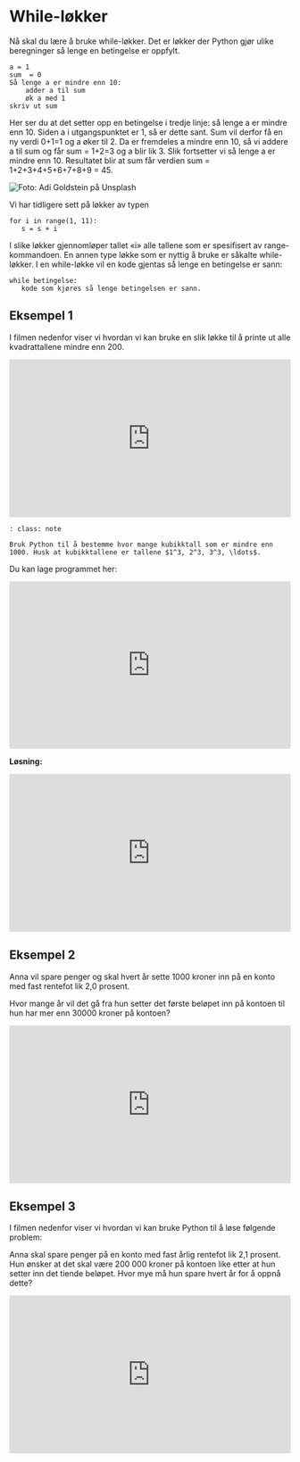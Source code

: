 # While-løkker

Nå skal du lære å bruke while-løkker. Det er løkker der Python gjør ulike beregninger så lenge en betingelse er oppfylt.  

```{code}
a = 1
sum  = 0
Så lenge a er mindre enn 10:
    adder a til sum
    øk a med 1
skriv ut sum
```

Her ser du at det setter opp en betingelse i tredje linje: så lenge a er mindre enn 10. Siden a i utgangspunktet er 1, så er dette sant. Sum vil derfor få en ny verdi 0+1=1 og a øker til 2. Da er fremdeles a  mindre enn 10, så vi addere a til sum og får sum = 1+2=3 og a blir lik 3. Slik fortsetter vi så lenge a er mindre enn 10. Resultatet blir at sum får verdien sum = 1+2+3+4+5+6+7+8+9 = 45.

![](/bilder/everyone.jpg "Foto: Adi Goldstein på Unsplash")

Vi har tidligere sett på løkker av typen

```{code}
for i in range(1, 11):
   s = s + i
```
I slike løkker gjennomløper tallet «i» alle tallene som er spesifisert av range-kommandoen. En annen type løkke som er nyttig å bruke er såkalte while-løkker. I en while-løkke vil en kode gjentas så lenge en betingelse er sann:

```{code}
while betingelse:
   kode som kjøres så lenge betingelsen er sann.
```

## Eksempel 1
I filmen nedenfor viser vi hvordan vi kan bruke en slik løkke til å printe ut alle kvadrattallene mindre enn 200.

<div style="padding:56.15% 0 0 0;position:relative;"><iframe src="https://player.vimeo.com/video/435784038?h=9b72504762&title=0&byline=0&portrait=0" style="position:absolute;top:0;left:0;width:100%;height:100%;" frameborder="0" allow="autoplay; fullscreen; picture-in-picture" allowfullscreen></iframe></div><script src="https://player.vimeo.com/api/player.js"></script>

```{admonition} Oppgave 1
: class: note

Bruk Python til å bestemme hvor mange kubikktall som er mindre enn 1000. Husk at kubikktallene er tallene $1^3, 2^3, 3^3, \ldots$.
```

Du kan lage programmet her:

<iframe src="https://trinket.io/embed/python3/07fd44e51b" width="100%" height="300" frameborder="0" marginwidth="0" marginheight="0" allowfullscreen=""></iframe>

**Løsning:**

<div style="padding:56.15% 0 0 0;position:relative;"><iframe src="https://player.vimeo.com/video/435795131?h=93a4339a43&title=0&byline=0&portrait=0" style="position:absolute;top:0;left:0;width:100%;height:100%;" frameborder="0" allow="autoplay; fullscreen; picture-in-picture" allowfullscreen></iframe></div><script src="https://player.vimeo.com/api/player.js"></script>

## Eksempel 2

Anna vil spare penger og skal hvert år sette 1000 kroner inn på en konto med fast rentefot lik 2,0 prosent. 

Hvor mange år vil det gå fra hun setter det første beløpet inn på kontoen til hun har mer enn 30000 kroner på kontoen? 

<div style="padding:56.15% 0 0 0;position:relative;"><iframe src="https://player.vimeo.com/video/435805090?h=20ddd07f26&title=0&byline=0&portrait=0" style="position:absolute;top:0;left:0;width:100%;height:100%;" frameborder="0" allow="autoplay; fullscreen; picture-in-picture" allowfullscreen></iframe></div><script src="https://player.vimeo.com/api/player.js"></script>

## Eksempel 3

I filmen nedenfor viser vi hvordan vi kan bruke Python til å løse følgende problem: 

Anna skal spare penger på en konto med fast årlig rentefot lik 2,1 prosent. Hun ønsker at det skal være 200 000 kroner på kontoen like etter at hun setter inn det tiende beløpet. Hvor mye må hun spare hvert år for å oppnå dette? 


<div style="padding:56.15% 0 0 0;position:relative;"><iframe src="https://player.vimeo.com/video/436438878?h=a369279968&title=0&byline=0&portrait=0" style="position:absolute;top:0;left:0;width:100%;height:100%;" frameborder="0" allow="autoplay; fullscreen; picture-in-picture" allowfullscreen></iframe></div><script src="https://player.vimeo.com/api/player.js"></script>


